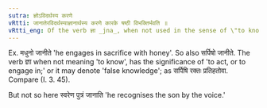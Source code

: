 ```yaml
---
sutra: ज्ञोऽविदर्थस्य करणे
vRtti: जानातेरविदर्थस्याज्ञानार्थस्य करणे कारके षष्ठी विभक्तिर्भवति ॥
vRtti_eng: Of the verb ज्ञा _jna_, when not used in the sense of \"to know,\" the instrument takes the sixth case-affix.
---
```

Ex. मधुनो जानीते 'he engages in sacrifice with honey'. So also सर्पिषो जानीते. The verb ज्ञा when not meaning 'to know', has the significance of 'to act, or to engage in;' or it may denote 'false knowledge'; as सर्पिषि रक्तः प्रतिहतोवा. Compare (I. 3. 45).

But not so here स्वरेण पुत्रं जानाति 'he recognises the son by the voice.'
